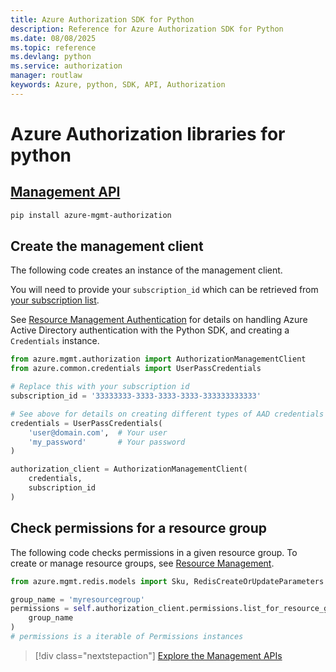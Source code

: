 ```yaml
---
title: Azure Authorization SDK for Python
description: Reference for Azure Authorization SDK for Python
ms.date: 08/08/2025
ms.topic: reference
ms.devlang: python
ms.service: authorization
manager: routlaw
keywords: Azure, python, SDK, API, Authorization
---
```

# Azure Authorization libraries for python

## [Management API](/python/api/overview/azure/authorization/management)

```bash
pip install azure-mgmt-authorization
```

## Create the management client

The following code creates an instance of the management client.

You will need to provide your ``subscription_id`` which can be retrieved from [your subscription list](https://manage.windowsazure.com/#Workspaces/AdminTasks/SubscriptionMapping).

See [Resource Management Authentication](/python/azure/python-sdk-azure-authenticate) for details on handling Azure Active Directory authentication with the Python SDK, and creating a ``Credentials`` instance.

```python
from azure.mgmt.authorization import AuthorizationManagementClient
from azure.common.credentials import UserPassCredentials

# Replace this with your subscription id
subscription_id = '33333333-3333-3333-3333-333333333333'

# See above for details on creating different types of AAD credentials
credentials = UserPassCredentials(
    'user@domain.com',	# Your user
    'my_password' 		# Your password
)

authorization_client = AuthorizationManagementClient(
    credentials,
    subscription_id
)
```

## Check permissions for a resource group

The following code checks permissions in a given resource group. To create or manage resource groups, see [Resource Management](/python/api/overview/azure/azure.mgmt.resource).

```python
from azure.mgmt.redis.models import Sku, RedisCreateOrUpdateParameters

group_name = 'myresourcegroup'
permissions = self.authorization_client.permissions.list_for_resource_group(
    group_name
)
# permissions is a iterable of Permissions instances
```

> [!div class="nextstepaction"]
> [Explore the Management APIs](/python/api/azure-mgmt-authorization)